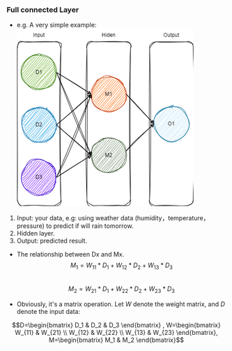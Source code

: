 ### Full connected Layer
+ e.g. A very simple example:  
![img](./imgs/fc_e.g.drawio.png)

1. Input: your data, e.g: using weather data (humidity，temperature，pressure) to predict if will rain tomorrow.
2. Hidden layer.
3. Output: predicted result.

+ The relationship between Dx and Mx.  
$$M_1 = W_{11}*D_1 + W_{12}*D_2 + W_{13}*D_3$$  
$$M_2 = W_{21}*D_1 + W_{22}*D_2 + W_{23}*D_3$$

+ Obviously, it's a matrix operation. Let $W$ denote the weight matrix, and $D$ denote the input data: 

```math
D=\begin{bmatrix}
D_1 & D_2 & D_3
\end{bmatrix} ,
W=\begin{bmatrix}
W_{11} & W_{21} \\
W_{12} & W_{22} \\
W_{13} & W_{23}
\end{bmatrix},
M=\begin{bmatrix}
 M_1 & M_2
\end{bmatrix}
```
